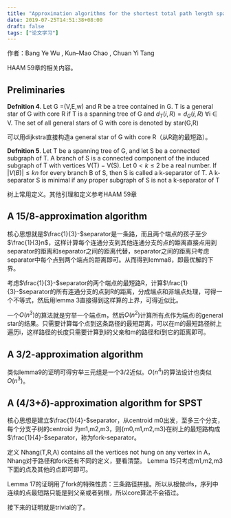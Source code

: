 ```yaml
---
title: "Approximation algorithms for the shortest total path length spanning tree problem"
date: 2019-07-25T14:51:38+08:00
draft: false
tags: ["论文学习"]
---
```


作者：Bang Ye Wu , Kun–Mao Chao , Chuan Yi Tang

HAAM 59章的相关内容。

## Preliminaries

**Defnition 4**. Let G =(V,E,w) and R be a tree contained in G. T is a general star of G with core R if T is a spanning tree of G and $d _T(i,R)=d_G(i,R)$ ∀i ∈ V. The set of all general stars of G with core  is denoted by star(G,R)

可以用dijkstra直接构造a general star of G with core R（从R跑的最短路）。

**Defnition 5**. Let T be a spanning tree of G, and let S be a connected subgraph of T. A branch of S is a connected component of the induced subgraph of T with vertices V(T) − V(S). Let $0<k\le2$ be a real number. If $|V(B)|\le kn$ for every branch B of S, then S is called a k-separator of T. A k-separator S is minimal if any proper subgraph of S is not a k-separator of T

树上常用定义。其他引理和定义参考HAAM 59章

## A 15/8-approximation algorithm

核心思想就是$\frac{1}{3}-$separator是一条路，而且两个端点的孩子至少$\frac{1}{3}n$，这样计算每个连通分支到其他连通分支的点的距离直接点用到separator的距离和separator之间的距离代替，separator之间的距离只考虑separator中每个点到两个端点的距离即可。从而得到lemma8，即最优解的下界。

考虑$\frac{1}{3}-$separator的两个端点的最短路R，计算$\frac{1}{3}-$separator的所有连通分支的点到R的距离，分成端点和非端点处理，可得一个不等式，然后用lemma 3直接得到这样算的上界，可得近似比。

一个$O(n^3)$的算法就是穷举一个端点m，然后$O(n^2)$计算所有点作为端点i的general star的结果。只需要计算每个点到这条路径的最短距离，可以在m的最短路径树上遍历i，这样路径的长度只需要计算到i的父亲和m的路径和i到它的距离即可。

## A 3/2-approximation algorithm

类似lemma9的证明可得穷举三元组是一个3/2近似。$O(n^4)$的算法设计也类似$O(n^3)$。

## A (4/3+$\delta$)-approximation algorithm for SPST

核心思想是建立$\frac{1}{4}-$separator，从centroid m0出发，至多三个分支，每个分支子树的centroid 为m1,m2,m3，则{m0,m1,m2,m3}在树上的最短路构成$\frac{1}{4}-$separator，称为fork-separator。

定义 Nhang(T,R,A) contains all the vertices not hung on any vertex in A，Nhang对于路径和fork还有不同的定义，要看清楚。 Lemma 15只考虑m1,m2,m3下面的点及其他的点即可即可。

Lemma 17的证明用了fork的特殊性质：三条路径拼接。所以从根做dfs，序列中连续的点最短路只能是到父亲或者到根，所以core算法不会错过。

接下来的证明就是trivial的了。

